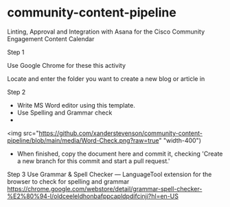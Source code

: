 # community-content-pipeline
Linting, Approval and Integration with Asana for the Cisco Community Engagement Content Calendar


Step 1

Use Google Chrome for these this activity

Locate and enter the folder you want to create a new blog or article in 


Step 2

- Write MS Word editor using this template. 
- Use Spelling and Grammar check
- 
<img src="https://github.com/xanderstevenson/community-content-pipeline/blob/main/media/Word-Check.png?raw=true" "width-400")



- When finished, copy the document here and commit it, checking 'Create a new branch for this commit and start a pull request.'




Step 3 Use Grammar & Spell Checker — LanguageTool extension for the browser to check for spelling and grammar
https://chrome.google.com/webstore/detail/grammar-spell-checker-%E2%80%94-l/oldceeleldhonbafppcapldpdifcinji?hl=en-US




